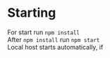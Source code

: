 # Starting 

For start run `npm install`
<br/>
After `npm install` run `npm start`
<br/>
Local host starts automatically, if 

##
